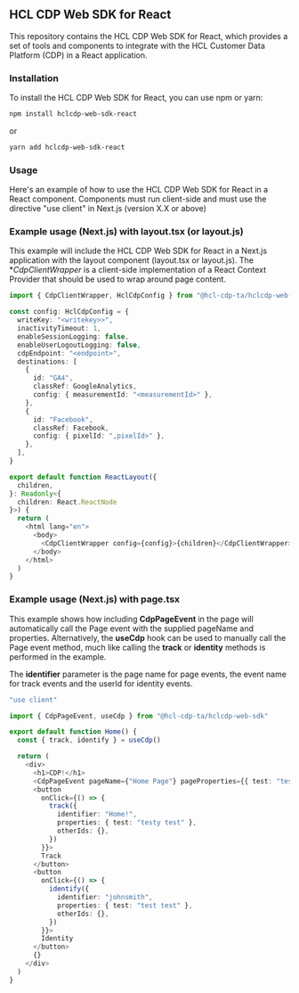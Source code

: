 ## HCL CDP Web SDK for React

This repository contains the HCL CDP Web SDK for React, which provides a set of tools and components to integrate with the HCL Customer Data Platform (CDP) in a React application.

### Installation

To install the HCL CDP Web SDK for React, you can use npm or yarn:

```bash
npm install hclcdp-web-sdk-react
```

or

```bash
yarn add hclcdp-web-sdk-react
```

### Usage

Here's an example of how to use the HCL CDP Web SDK for React in a React component. Components must run client-side and must use the directive "use client" in Next.js (version X.X or above)

### Example usage (Next.js) with layout.tsx (or layout.js)

This example will include the HCL CDP Web SDK for React in a Next.js application with the layout component (layout.tsx or layout.js). The \*_CdpClientWrapper_ is a client-side implementation of a React Context Provider that should be used to wrap around page content.

```typescript
import { CdpClientWrapper, HclCdpConfig } from "@hcl-cdp-ta/hclcdp-web-sdk"

const config: HclCdpConfig = {
  writeKey: "<writekey>>",
  inactivityTimeout: 1,
  enableSessionLogging: false,
  enableUserLogoutLogging: false,
  cdpEndpoint: "<endpoint>",
  destinations: [
    {
      id: "GA4",
      classRef: GoogleAnalytics,
      config: { measurementId: "<measurementId>" },
    },
    {
      id: "Facebook",
      classRef: Facebook,
      config: { pixelId: ",pixelId>" },
    },
  ],
}

export default function ReactLayout({
  children,
}: Readonly<{
  children: React.ReactNode
}>) {
  return (
    <html lang="en">
      <body>
        <CdpClientWrapper config={config}>{children}</CdpClientWrapper>
      </body>
    </html>
  )
}
```

### Example usage (Next.js) with page.tsx

This example shows how including **CdpPageEvent** in the page will automatically call the Page event with the supplied pageName and properties. Alternatively, the **useCdp** hook can be used to manually call the Page event method, much like calling the **track** or **identity** methods is performed in the example.

The **identifier** parameter is the page name for page events, the event name for track events and the userId for identity events.

```typescript
"use client"

import { CdpPageEvent, useCdp } from "@hcl-cdp-ta/hclcdp-web-sdk"

export default function Home() {
  const { track, identify } = useCdp()

  return (
    <div>
      <h1>CDP!</h1>
      <CdpPageEvent pageName={"Home Page"} pageProperties={{ test: "test" }} />
      <button
        onClick={() => {
          track({
            identifier: "Home!",
            properties: { test: "testy test" },
            otherIds: {},
          })
        }}>
        Track
      </button>
      <button
        onClick={() => {
          identify({
            identifier: "johnsmith",
            properties: { test: "test test" },
            otherIds: {},
          })
        }}>
        Identity
      </button>
      {}
    </div>
  )
}
```
